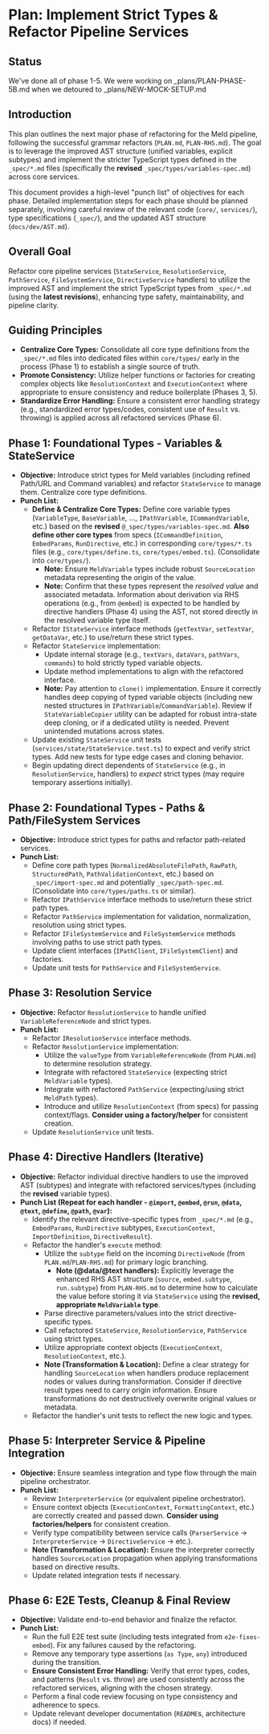 # Plan: Implement Strict Types & Refactor Pipeline Services

## Status

We've done all of phase 1-5. We were working on _plans/PLAN-PHASE-5B.md when we detoured to _plans/NEW-MOCK-SETUP.md 

## Introduction

This plan outlines the next major phase of refactoring for the Meld pipeline, following the successful grammar refactors (`PLAN.md`, `PLAN-RHS.md`). The goal is to leverage the improved AST structure (unified variables, explicit subtypes) and implement the stricter TypeScript types defined in the `_spec/*.md` files (specifically the **revised** `_spec/types/variables-spec.md`) across core services.

This document provides a high-level "punch list" of objectives for each phase. Detailed implementation steps for each phase should be planned separately, involving careful review of the relevant code (`core/`, `services/`), type specifications (`_spec/`), and the updated AST structure (`docs/dev/AST.md`).

## Overall Goal

Refactor core pipeline services (`StateService`, `ResolutionService`, `PathService`, `FileSystemService`, `DirectiveService` handlers) to utilize the improved AST and implement the strict TypeScript types from `_spec/*.md` (using the **latest revisions**), enhancing type safety, maintainability, and pipeline clarity.

## Guiding Principles

*   **Centralize Core Types:** Consolidate all core type definitions from the `_spec/*.md` files into dedicated files within `core/types/` early in the process (Phase 1) to establish a single source of truth.
*   **Promote Consistency:** Utilize helper functions or factories for creating complex objects like `ResolutionContext` and `ExecutionContext` where appropriate to ensure consistency and reduce boilerplate (Phases 3, 5).
*   **Standardize Error Handling:** Ensure a consistent error handling strategy (e.g., standardized error types/codes, consistent use of `Result` vs. throwing) is applied across all refactored services (Phase 6).

## Phase 1: Foundational Types - Variables & StateService

*   **Objective:** Introduce strict types for Meld variables (including refined Path/URL and Command variables) and refactor `StateService` to manage them. Centralize core type definitions.
*   **Punch List:**
    *   **Define & Centralize Core Types:** Define core variable types (`VariableType`, `BaseVariable`, ..., `IPathVariable`, `ICommandVariable`, etc.) based on the **revised** `@_spec/types/variables-spec.md`. **Also define other core types** from specs (`ICommandDefinition`, `EmbedParams`, `RunDirective`, etc.) in corresponding `core/types/*.ts` files (e.g., `core/types/define.ts`, `core/types/embed.ts`). (Consolidate into `core/types/`).
        *   **Note:** Ensure `MeldVariable` types include robust `SourceLocation` metadata representing the origin of the value.
        *   **Note:** Confirm that these types represent the *resolved value* and associated metadata. Information about derivation via RHS operations (e.g., from `@embed`) is expected to be handled by directive handlers (Phase 4) using the AST, not stored directly in the resolved variable type itself.
    *   Refactor `IStateService` interface methods (`getTextVar`, `setTextVar`, `getDataVar`, etc.) to use/return these strict types.
    *   Refactor `StateService` implementation:
        *   Update internal storage (e.g., `textVars`, `dataVars`, `pathVars`, `commands`) to hold strictly typed variable objects.
        *   Update method implementations to align with the refactored interface.
        *   **Note:** Pay attention to `clone()` implementation. Ensure it correctly handles deep copying of typed variable objects (including new nested structures in `IPathVariable`/`CommandVariable`). Review if `StateVariableCopier` utility can be adapted for robust intra-state deep cloning, or if a dedicated utility is needed. Prevent unintended mutations across states.
    *   Update existing `StateService` unit tests (`services/state/StateService.test.ts`) to expect and verify strict types. Add new tests for type edge cases and cloning behavior.
    *   Begin updating direct dependents of `StateService` (e.g., in `ResolutionService`, handlers) to *expect* strict types (may require temporary assertions initially).

## Phase 2: Foundational Types - Paths & Path/FileSystem Services

*   **Objective:** Introduce strict types for paths and refactor path-related services.
*   **Punch List:**
    *   Define core path types (`NormalizedAbsoluteFilePath`, `RawPath`, `StructuredPath`, `PathValidationContext`, etc.) based on `_spec/import-spec.md` and potentially `_spec/path-spec.md`. (Consolidate into `core/types/paths.ts` or similar).
    *   Refactor `IPathService` interface methods to use/return these strict path types.
    *   Refactor `PathService` implementation for validation, normalization, resolution using strict types.
    *   Refactor `IFileSystemService` and `FileSystemService` methods involving paths to use strict path types.
    *   Update client interfaces (`IPathClient`, `IFileSystemClient`) and factories.
    *   Update unit tests for `PathService` and `FileSystemService`.

## Phase 3: Resolution Service

*   **Objective:** Refactor `ResolutionService` to handle unified `VariableReferenceNode` and strict types.
*   **Punch List:**
    *   Refactor `IResolutionService` interface methods.
    *   Refactor `ResolutionService` implementation:
        *   Utilize the `valueType` from `VariableReferenceNode` (from `PLAN.md`) to determine resolution strategy.
        *   Integrate with refactored `StateService` (expecting strict `MeldVariable` types).
        *   Integrate with refactored `PathService` (expecting/using strict `MeldPath` types).
        *   Introduce and utilize `ResolutionContext` (from specs) for passing context/flags. **Consider using a factory/helper** for consistent creation.
    *   Update `ResolutionService` unit tests.

## Phase 4: Directive Handlers (Iterative)

*   **Objective:** Refactor individual directive handlers to use the improved AST (subtypes) and integrate with refactored services/types (including the **revised** variable types).
*   **Punch List (Repeat for each handler - `@import`, `@embed`, `@run`, `@data`, `@text`, `@define`, `@path`, `@var`):**
    *   Identify the relevant directive-specific types from `_spec/*.md` (e.g., `EmbedParams`, `RunDirective` subtypes, `ExecutionContext`, `ImportDefinition`, `DirectiveResult`).
    *   Refactor the handler's `execute` method:
        *   Utilize the `subtype` field on the incoming `DirectiveNode` (from `PLAN.md`/`PLAN-RHS.md`) for primary logic branching.
            *   **Note (@data/@text handlers):** Explicitly leverage the enhanced RHS AST structure (`source`, `embed.subtype`, `run.subtype`) from `PLAN-RHS.md` to determine how to calculate the value before storing it via `StateService` using the **revised, appropriate `MeldVariable` type**.
        *   Parse directive parameters/values into the strict directive-specific types.
        *   Call refactored `StateService`, `ResolutionService`, `PathService` using strict types.
        *   Utilize appropriate context objects (`ExecutionContext`, `ResolutionContext`, etc.).
        *   **Note (Transformation & Location):** Define a clear strategy for handling `SourceLocation` when handlers produce replacement nodes or values during transformation. Consider if directive result types need to carry origin information. Ensure transformations do not destructively overwrite original values or metadata.
    *   Refactor the handler's unit tests to reflect the new logic and types.

## Phase 5: Interpreter Service & Pipeline Integration

*   **Objective:** Ensure seamless integration and type flow through the main pipeline orchestrator.
*   **Punch List:**
    *   Review `InterpreterService` (or equivalent pipeline orchestrator).
    *   Ensure context objects (`ExecutionContext`, `FormattingContext`, etc.) are correctly created and passed down. **Consider using factories/helpers** for consistent creation.
    *   Verify type compatibility between service calls (`ParserService` -> `InterpreterService` -> `DirectiveService` -> etc.).
    *   **Note (Transformation & Location):** Ensure the interpreter correctly handles `SourceLocation` propagation when applying transformations based on directive results.
    *   Update related integration tests if necessary.

## Phase 6: E2E Tests, Cleanup & Final Review

*   **Objective:** Validate end-to-end behavior and finalize the refactor.
*   **Punch List:**
    *   Run the full E2E test suite (including tests integrated from `e2e-fixes-embed`). Fix any failures caused by the refactoring.
    *   Remove any temporary type assertions (`as Type`, `any`) introduced during the transition.
    *   **Ensure Consistent Error Handling:** Verify that error types, codes, and patterns (`Result` vs. throw) are used consistently across the refactored services, aligning with the chosen strategy.
    *   Perform a final code review focusing on type consistency and adherence to specs.
    *   Update relevant developer documentation (`README`s, architecture docs) if needed. 